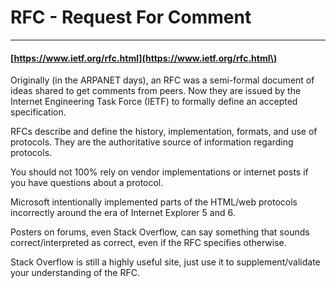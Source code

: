 # **RFC - Request For Comment**

---

#### [https://www.ietf.org/rfc.html](https://www.ietf.org/rfc.html\)

Originally \(in the ARPANET days\), an RFC was a semi-formal document of ideas shared to get comments from peers. Now they are issued by the Internet Engineering Task Force \(IETF\) to formally define an accepted specification.

RFCs describe and define the history, implementation, formats, and use of protocols. They are the authoritative source of information regarding protocols.

You should not 100% rely on vendor implementations or internet posts if you have questions about a protocol.

Microsoft intentionally implemented parts of the HTML/web protocols incorrectly around the era of Internet Explorer 5 and 6.

Posters on forums, even Stack Overflow, can say something that sounds correct/interpreted as correct, even if the RFC specifies otherwise.

Stack Overflow is still a highly useful site, just use it to supplement/validate your understanding of the RFC.

